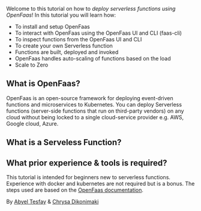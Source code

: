 Welcome to this tutorial on how to *deploy serverless functions using OpenFaas*! In this tutorial you will learn how:
- To install and setup OpenFaas
- To interact with OpenFaas using the OpenFaas UI and CLI (faas-cli)
- To inspect functions from the OpenFaas UI and CLI
- To create your own Serverless function
- Functions are built, deployed and invoked
- OpenFaas handles auto-scaling of functions based on the load
- Scale to Zero 
<!-- TODO: see if we will do the last one -->

## What is OpenFaas?
OpenFaas is an open-source framework for deploying event-driven functions and microservices to Kubernetes. You can deploy Serverless functions (server-side functions that run on third-party vendors) on any cloud without being locked to a single cloud-service provider e.g. AWS, Google cloud, Azure.

## What is a Serveless Function?
<!-- TODO -->

## What prior experience & tools is required?
This tutorial is intended for beginners new to serverless functions. Experience with docker and kubernetes are not required but is a bonus. The steps used are based on the [OpenFaas documentation](https://docs.openfaas.com/).

By [Abyel Tesfay](https://github.com/AbyelT) & [Chrysa Dikonimaki](https://github.com/xrisaD)